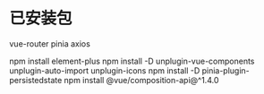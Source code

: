 # 已安装包
vue-router pinia axios 

npm install element-plus
npm install -D unplugin-vue-components unplugin-auto-import unplugin-icons
npm install -D pinia-plugin-persistedstate
npm install @vue/composition-api@^1.4.0     




